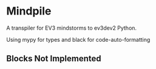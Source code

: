# Mindpile

A transpiler for EV3 mindstorms to ev3dev2 Python.

Using mypy for types and black for code-auto-formatting

## Blocks Not Implemented

